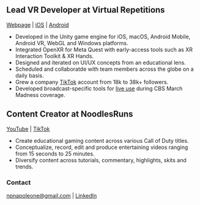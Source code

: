 ## Lead VR Developer at Virtual Repetitions
[Webpage](https://vreps.us) | [iOS](https://apps.apple.com/us/app/vreps-basketball-playbook/id1143101945) | [Android](https://play.google.com/store/apps/details?id=com.VirtualRepetitions.Playbook.Basketball&hl=en_US)
- Developed in the Unity game engine for iOS, macOS, Android Mobile, Android VR, WebGL and Windows platforms.
- Integrated OpenXR for Meta Quest with early-access tools such as XR Interaction Toolkit & XR Hands.
- Designed and iterated on UI/UX concepts from an educational lens.
- Scheduled and collaboratde with team members across the globe on a daily basis.
- Grew a company [TikTok](https://www.tiktok.com/@vrepsbasketball) account from 18k to 38k+ followers.
- Developed broadcast-specific tools for [live use](https://x.com/CBSSportsCBB/status/1616858349886119937?t=_ptvus_OE9QXvAlug0WMgg&s=19) during CBS March Madness coverage.

## Content Creator at NoodlesRuns
[YouTube](https://youtube.com/@noodlesruns) | [TikTok](https://tiktok.com/@noodlesruns)</span>
- Create educational gaming content across various Call of Duty titles.
- Conceptualize, record, edit and produce entertaining videos ranging from 15 seconds to 25 minutes.
- Diversify content across tutorials, commentary, highlights, skits and trends.

### Contact
<npnapoleone@gmail.com> | [LinkedIn](https://www.linkedin.com/in/nicolas-napoleone-8838a0134)
